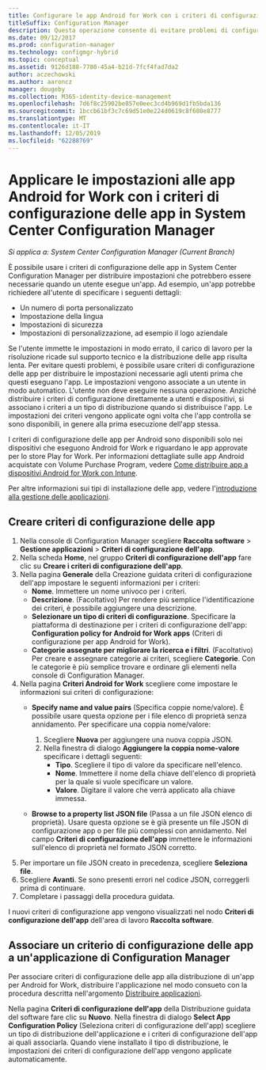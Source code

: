 ```yaml
---
title: Configurare le app Android for Work con i criteri di configurazione delle app
titleSuffix: Configuration Manager
description: Questa operazione consente di evitare problemi di configurazione sui dispositivi che eseguono Android for Work distribuendo i criteri di configurazione delle app agli utenti prima che gli utenti eseguano le app.
ms.date: 09/12/2017
ms.prod: configuration-manager
ms.technology: configmgr-hybrid
ms.topic: conceptual
ms.assetid: 9126d188-7780-45a4-b21d-7fcf4fad7da2
author: aczechowski
ms.author: aaroncz
manager: dougeby
ms.collection: M365-identity-device-management
ms.openlocfilehash: 7d6f8c25902be857e0eec3cd4b969d1fb5bda136
ms.sourcegitcommit: 1bccb61bf3c7c69d51e0e224d0619c8f608e8777
ms.translationtype: MT
ms.contentlocale: it-IT
ms.lasthandoff: 12/05/2019
ms.locfileid: "62288769"
---
```

# <a name="apply-settings-to-android-for-work-apps-with-app-configuration-policies-in-system-center-configuration-manager"></a>Applicare le impostazioni alle app Android for Work con i criteri di configurazione delle app in System Center Configuration Manager

*Si applica a: System Center Configuration Manager (Current Branch)*

È possibile usare i criteri di configurazione delle app in System Center Configuration Manager per distribuire impostazioni che potrebbero essere necessarie quando un utente esegue un'app. Ad esempio, un'app potrebbe richiedere all'utente di specificare i seguenti dettagli:
- Un numero di porta personalizzato
- Impostazione della lingua
- Impostazioni di sicurezza
- Impostazioni di personalizzazione, ad esempio il logo aziendale

Se l'utente immette le impostazioni in modo errato, il carico di lavoro per la risoluzione ricade sul supporto tecnico e la distribuzione delle app risulta lenta. Per evitare questi problemi, è possibile usare criteri di configurazione delle app per distribuire le impostazioni necessarie agli utenti prima che questi eseguano l'app. Le impostazioni vengono associate a un utente in modo automatico. L'utente non deve eseguire nessuna operazione.
Anziché distribuire i criteri di configurazione direttamente a utenti e dispositivi, si associano i criteri a un tipo di distribuzione quando si distribuisce l'app. Le impostazioni dei criteri vengono applicate ogni volta che l'app controlla se sono disponibili, in genere alla prima esecuzione dell'app stessa.

I criteri di configurazione delle app per Android sono disponibili solo nei dispositivi che eseguono Android for Work e riguardano le app approvate per lo store Play for Work. Per informazioni dettagliate sulle app Android acquistate con Volume Purchase Program, vedere [Come distribuire app a dispositivi Android for Work con Intune](https://docs.microsoft.com/intune/deploy-use/android-for-work-apps).

Per altre informazioni sui tipi di installazione delle app, vedere l'[introduzione alla gestione delle applicazioni](/sccm/apps/understand/introduction-to-application-management).

## <a name="create-an-app-configuration-policy"></a>Creare criteri di configurazione delle app

1. Nella console di Configuration Manager scegliere **Raccolta software** > **Gestione applicazioni** > **Criteri di configurazione dell'app**.
2. Nella scheda **Home**, nel gruppo **Criteri di configurazione dell'app** fare clic su **Creare i criteri di configurazione dell'app**.
3. Nella pagina **Generale** della Creazione guidata criteri di configurazione dell'app impostare le seguenti informazioni per i criteri:
   - **Nome**. Immettere un nome univoco per i criteri.
   - **Descrizione**. (Facoltativo) Per rendere più semplice l'identificazione dei criteri, è possibile aggiungere una descrizione.
   -  **Selezionare un tipo di criteri di configurazione**. Specificare la piattaforma di destinazione per i criteri di configurazione dell'app: **Configuration policy for Android for Work apps** (Criteri di configurazione per app Android for Work).
   -  **Categorie assegnate per migliorare la ricerca e i filtri**. (Facoltativo) Per creare e assegnare categorie ai criteri, scegliere **Categorie**. Con le categorie è più semplice trovare e ordinare gli elementi nella console di Configuration Manager.
4. Nella pagina **Criteri Android for Work** scegliere come impostare le informazioni sui criteri di configurazione:
   - **Specify name and value pairs** (Specifica coppie nome/valore). È possibile usare questa opzione per i file elenco di proprietà senza annidamento. Per specificare una coppia nome/valore:
        1. Scegliere **Nuova** per aggiungere una nuova coppia JSON.
        2. Nella finestra di dialogo **Aggiungere la coppia nome-valore** specificare i dettagli seguenti:
            - **Tipo**. Scegliere il tipo di valore da specificare nell'elenco.
            - **Nome**. Immettere il nome della chiave dell'elenco di proprietà per la quale si vuole specificare un valore.
            - **Valore**. Digitare il valore che verrà applicato alla chiave immessa.

   - **Browse to a property list JSON file** (Passa a un file JSON elenco di proprietà). Usare questa opzione se è già presente un file JSON di configurazione app o per file più complessi con annidamento. Nel campo **Criteri di configurazione dell'app** immettere le informazioni sull'elenco di proprietà nel formato JSON corretto.
5. Per importare un file JSON creato in precedenza, scegliere **Seleziona file**.
6. Scegliere **Avanti**. Se sono presenti errori nel codice JSON, correggerli prima di continuare.
7. Completare i passaggi della procedura guidata.

I nuovi criteri di configurazione app vengono visualizzati nel nodo **Criteri di configurazione dell'app** dell'area di lavoro **Raccolta software**.

## <a name="associate-an-app-configuration-policy-with-a-configuration-manager-application"></a>Associare un criterio di configurazione delle app a un'applicazione di Configuration Manager

Per associare criteri di configurazione delle app alla distribuzione di un'app per Android for Work, distribuire l'applicazione nel modo consueto con la procedura descritta nell'argomento [Distribuire applicazioni](/sccm/apps/deploy-use/deploy-applications).

Nella pagina **Criteri di configurazione dell'app** della Distribuzione guidata del software fare clic su **Nuovo**. Nella finestra di dialogo **Select App Configuration Policy** (Seleziona criteri di configurazione dell'app) scegliere un tipo di distribuzione dell'applicazione e i criteri di configurazione dell'app ai quali associarla.
Quando viene installato il tipo di distribuzione, le impostazioni dei criteri di configurazione dell'app vengono applicate automaticamente.
